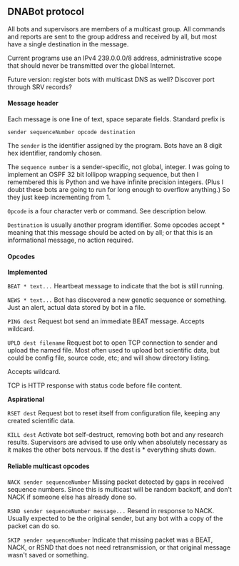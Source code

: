
## DNABot protocol

All bots and supervisors are members of a multicast group. All commands
and reports are sent to the group address and received by all, but most
have a single destination in the message.

Current programs use an IPv4 239.0.0.0/8 address, administrative scope
that should never be transmitted over the global Internet.

Future version: register bots with multicast DNS as well? Discover port
through SRV records?


#### Message header

Each message is one line of text, space separate fields.
Standard prefix is

`sender sequenceNumber opcode destination`

The `sender` is the identifier assigned by the program. Bots have an 8
digit hex identifier, randomly chosen.

The `sequence number` is a sender-specific, not global, integer.
I was going to implement an OSPF 32 bit lollipop wrapping sequence,
but then I remembered this is Python and we have infinite precision
integers. (Plus I doubt these bots are going to run for long enough
to overflow anything.) So they just keep incrementing from 1.

`Opcode` is a four character verb or command. See description below.

`Destination` is usually another program identifier. Some opcodes
accept * meaning that this message should be acted on by all; or
that this is an informational message, no action required.


#### Opcodes

**Implemented**

`BEAT * text...`
Heartbeat message to indicate that the bot is still running.

`NEWS * text...`
Bot has discovered a new genetic sequence or something. Just an alert,
actual data stored by bot in a file.

`PING dest`
Request bot send an immediate BEAT message. Accepts wildcard.

`UPLD dest filename`
Request bot to open TCP connection to sender and upload the named file.
Most often used to upload bot scientific data, but could be config file,
source code, etc; and will show directory listing.

Accepts wildcard.

TCP is HTTP response with status code before file content.

**Aspirational**

`RSET dest`
Request bot to reset itself from configuration file, keeping any
created scientific data.

`KILL dest`
Activate bot self-destruct, removing both bot and any research results.
Supervisors are advised to use only when absolutely necessary as it makes
the other bots nervous. If the dest is * everything shuts down.


#### Reliable multicast opcodes

`NACK sender sequenceNumber`
Missing packet detected by gaps in received sequence numbers. Since this
is multicast will be random backoff, and don't NACK if someone else has
already done so.

`RSND sender sequenceNumber message...`
Resend in response to NACK. Usually expected to be the original sender,
but any bot with a copy of the packet can do so.

`SKIP sender sequenceNumber`
Indicate that missing packet was a BEAT, NACK, or RSND that does not
need retransmission, or that original message wasn't saved or something.
